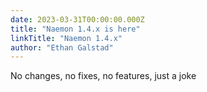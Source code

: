 ```yaml
---
date: 2023-03-31T00:00:00.000Z
title: "Naemon 1.4.x is here"
linkTitle: "Naemon 1.4.x"
author: "Ethan Galstad"
---
```

No changes, no fixes, no features, just a joke

